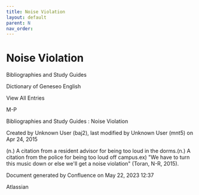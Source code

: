 ```yaml
---
title: Noise Violation
layout: default
parent: N
nav_order:
---
```


# Noise Violation

Bibliographies and Study Guides

Dictionary of Geneseo English

View All Entries

M-P

Bibliographies and Study Guides : Noise Violation

Created by  Unknown User (baj2), last modified by  Unknown User (mnt5) on Apr 24, 2015

(n.) A citation from a resident advisor for being too loud in the dorms.(n.) A citation from the police for being too loud off campus.ex) &quot;We have to turn this music down or else we'll get a noise violation&quot; (Toran, N-R, 2015).

Document generated by Confluence on May 22, 2023 12:37

Atlassian
